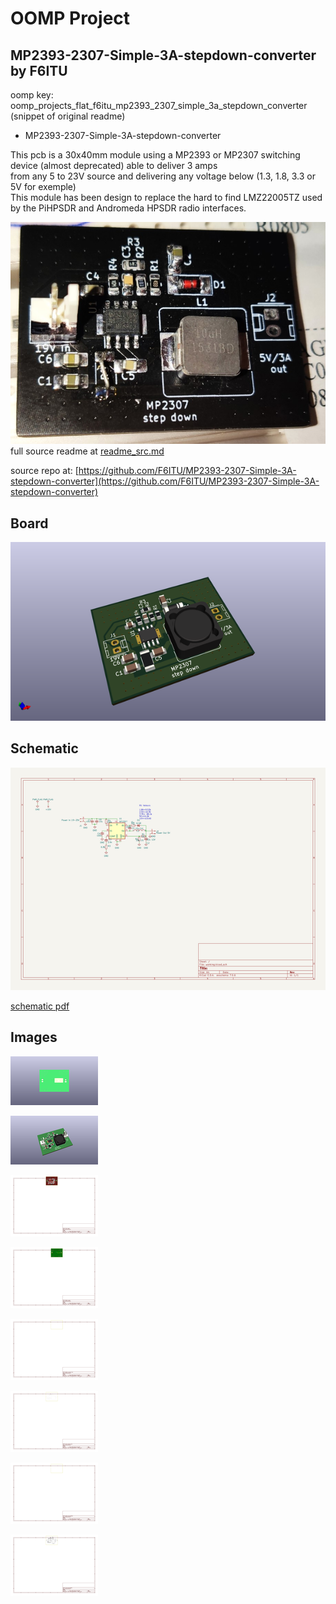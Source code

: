 # OOMP Project  
## MP2393-2307-Simple-3A-stepdown-converter  by F6ITU  
  
oomp key: oomp_projects_flat_f6itu_mp2393_2307_simple_3a_stepdown_converter  
(snippet of original readme)  
  
- MP2393-2307-Simple-3A-stepdown-converter  
  
This pcb is a 30x40mm module using a MP2393 or MP2307 switching device (almost deprecated) able to deliver 3 amps  
 from any 5 to 23V source and delivering any voltage below (1.3, 1.8, 3.3 or 5V for exemple)   
 This module has been design to replace the hard to find LMZ22005TZ used by the PiHPSDR and Andromeda HPSDR radio interfaces.   
   
 ![ The MP2307 module](https://github.com/F6ITU/MP2393-2307-Simple-3A-stepdown-converter/blob/main/MP2307_module.jpg)  
  full source readme at [readme_src.md](readme_src.md)  
  
source repo at: [https://github.com/F6ITU/MP2393-2307-Simple-3A-stepdown-converter](https://github.com/F6ITU/MP2393-2307-Simple-3A-stepdown-converter)  
## Board  
  
[![working_3d.png](working_3d_600.png)](working_3d.png)  
## Schematic  
  
[![working_schematic.png](working_schematic_600.png)](working_schematic.png)  
  
[schematic pdf](working_schematic.pdf)  
## Images  
  
[![working_3D_bottom.png](working_3D_bottom_140.png)](working_3D_bottom.png)  
  
[![working_3D_top.png](working_3D_top_140.png)](working_3D_top.png)  
  
[![working_assembly_page_01.png](working_assembly_page_01_140.png)](working_assembly_page_01.png)  
  
[![working_assembly_page_02.png](working_assembly_page_02_140.png)](working_assembly_page_02.png)  
  
[![working_assembly_page_03.png](working_assembly_page_03_140.png)](working_assembly_page_03.png)  
  
[![working_assembly_page_04.png](working_assembly_page_04_140.png)](working_assembly_page_04.png)  
  
[![working_assembly_page_05.png](working_assembly_page_05_140.png)](working_assembly_page_05.png)  
  
[![working_assembly_page_06.png](working_assembly_page_06_140.png)](working_assembly_page_06.png)  
